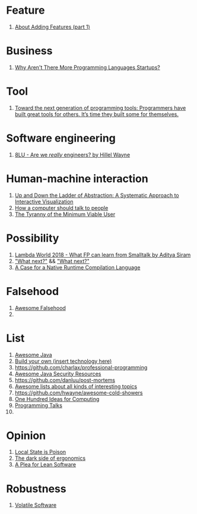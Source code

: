 # Feature

1. [About Adding Features (part 1)](https://kele.codes/2021/07/about-adding-features-1/)

# Business

1. [Why Aren't There More Programming Languages Startups?](https://www.akitasoftware.com/blog-posts/why-arent-there-more-programming-languages-startups)

# Tool

1. [Toward the next generation of programming tools: Programmers have built great tools for others. It’s time they built some for themselves.](https://www.oreilly.com/radar/toward-the-next-generation-of-programming-tools/)

# Software engineering

1. [8LU - Are we *really* engineers? by Hillel Wayne](https://www.youtube.com/watch?v=3018ABlET1Y)

# Human-machine interaction

1. [Up and Down the Ladder of Abstraction: A Systematic Approach to Interactive Visualization](http://worrydream.com/LadderOfAbstraction/)
1. [How a computer should talk to people](https://moscow.sci-hub.se/3290/2c0a7f4bb78d9f9521ad2d2e92463d5f/dean1982.pdf)
1. [The Tyranny of the Minimum Viable User](https://old.reddit.com/r/dredmorbius/comments/69wk8y/the_tyranny_of_the_minimum_viable_user/)

# Possibility

1. [Lambda World 2018 - What FP can learn from Smalltalk by Aditya Siram](https://www.youtube.com/watch?v=baxtyeFVn3w)
1. ["What next?"](https://graydon.livejournal.com/256533.html) && ["What next?"](https://graydon2.dreamwidth.org/253769.html)
1. [A Case for a Native Runtime Compilation Language](https://jott.live/markdown/dynamic_compilation)

# Falsehood

1. [Awesome Falsehood](https://github.com/kdeldycke/awesome-falsehood)
1. []()

# List

1. [Awesome Java](https://github.com/akullpp/awesome-java)
1. [Build your own (insert technology here)](https://github.com/danistefanovic/build-your-own-x)
1. https://github.com/charlax/professional-programming
1. [Awesome Java Security Resources](https://github.com/guardrailsio/awesome-java-security)
1. https://github.com/danluu/post-mortems
1. [Awesome lists about all kinds of interesting topics](https://github.com/sindresorhus/awesome)
1. https://github.com/hwayne/awesome-cold-showers
1. [One Hundred Ideas for Computing](https://github.com/samsquire/ideas)
1. [Programming Talks](https://github.com/hellerve/programming-talks)
1. []()

# Opinion

1. [Local State is Poison](https://awelonblue.wordpress.com/2012/10/21/local-state-is-poison/)
1. [The dark side of ergonomics](https://vorner.github.io/2018/04/08/Dark-side-of-ergonomics.html)
1. [A Plea for Lean Software](https://cr.yp.to/bib/1995/wirth.pdf)

# Robustness

1. [Volatile Software](https://stevelosh.com/blog/2012/04/volatile-software/)

